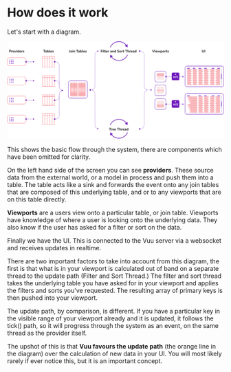# How does it work

Let's start with a diagram.

![](./diagrams-server-internals.svg)

This shows the basic flow through the system, there are components which have been omitted for clarity.

On the left hand side of the screen you can see **providers**. These source data from the external world, or a model in process
and push them into a table. The table acts like a sink and forwards the event onto any join tables that are composed of
this underlying table, and or to any viewports that are on this table directly.

**Viewports** are a users view onto a particular table, or join table. Viewports have knowledge of where a user is looking
onto the underlying data. They also know if the user has asked for a filter or sort on the data.

Finally we have the UI. This is connected to the Vuu server via a websocket and receives updates in realtime.

There are two important factors to take into account from this diagram, the first is that what is in your viewport is calculated
out of band on a separate thread to the update path (Filter and Sort Thread.) The filter and sort thread takes the underlying
table you have asked for in your viewport and applies the filters and sorts you've requested. The resulting array of
primary keys is then pushed into your viewport.

The update path, by comparison, is different. If you have a particular key in the visible range of your viewport already
and it is updated, it follows the tick() path, so it will progress through the system as an event, on the same thread
as the provider itself.

The upshot of this is that **Vuu favours the update path** (the orange line in the diagram) over the calculation of new data in your UI. You will most
likely rarely if ever notice this, but it is an important concept.
